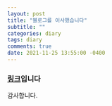 ```yaml
---
layout: post
title: "블로그를 이사했습니다"
subtitle: ""
categories: diary
tags: diary
comments: true
date: 2021-11-25 13:55:00 -0400
---
```


### [링크](rita.oopy.io)입니다

감사합니다.
